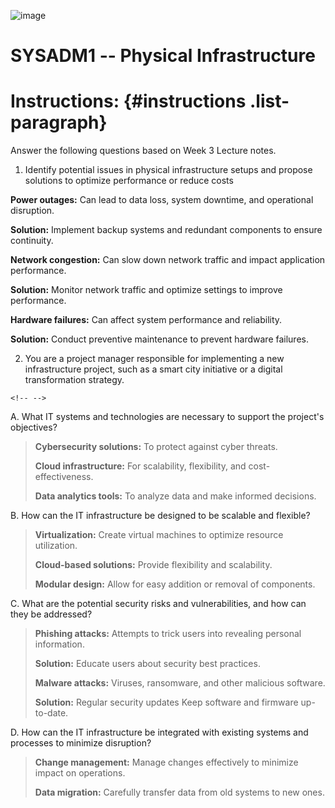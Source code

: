 ![image](https://github.com/user-attachments/assets/e0e72899-ab9c-4576-8470-a96a8b5a6c71)


# SYSADM1 -- Physical Infrastructure

# Instructions:  {#instructions .list-paragraph}

Answer the following questions based on Week 3 Lecture notes.

1.  Identify potential issues in physical infrastructure setups and
    propose solutions to optimize performance or reduce costs

**Power outages:** Can lead to data loss, system downtime, and
operational disruption.

**Solution:** Implement backup systems and redundant components to
ensure continuity.

**Network congestion:** Can slow down network traffic and impact
application performance.

**Solution:** Monitor network traffic and optimize settings to improve
performance.

**Hardware failures:** Can affect system performance and reliability.

**Solution:** Conduct preventive maintenance to prevent hardware
failures.

2.  You are a project manager responsible for implementing a new
    infrastructure project, such as a smart city initiative or a digital
    transformation strategy.

```{=html}
<!-- -->
```
A.  What IT systems and technologies are necessary to support the
    project\'s objectives?

> **Cybersecurity solutions:** To protect against cyber threats.
>
> **Cloud infrastructure:** For scalability, flexibility, and
> cost-effectiveness.
>
> **Data analytics tools:** To analyze data and make informed decisions.

B.  How can the IT infrastructure be designed to be scalable and
    flexible?

> **Virtualization:** Create virtual machines to optimize resource
> utilization.
>
> **Cloud-based solutions:** Provide flexibility and scalability.
>
> **Modular design:** Allow for easy addition or removal of components.

C.  What are the potential security risks and vulnerabilities, and how
    can they be addressed?

> **Phishing attacks:** Attempts to trick users into revealing personal
> information.
>
> **Solution:** Educate users about security best practices.
>
> **Malware attacks:** Viruses, ransomware, and other malicious
> software.
>
> **Solution:** Regular security updates Keep software and firmware
> up-to-date.

D.  How can the IT infrastructure be integrated with existing systems
    and processes to minimize disruption?

> **Change management:** Manage changes effectively to minimize impact
> on operations.
>
> **Data migration:** Carefully transfer data from old systems to new
> ones.
